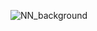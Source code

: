 ![NN_background](https://user-images.githubusercontent.com/27129645/211094396-55de01a2-5b60-49b5-8b2b-7f78dd78d41c.png)
